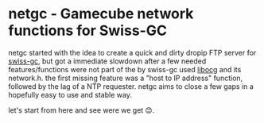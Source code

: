 # netgc - Gamecube network functions for Swiss-GC

netgc started with the idea to create a quick and dirty dropip FTP server for [swiss-gc](https://github.com/emukidid/swiss-gc), but got a immediate slowdown after a few needed features/functions were not part of the by swiss-gc used [libocg](https://github.com/devkitPro/libogc) and its network.h.
the first missing feature was a "host to IP address" function, followed by the lag of a NTP requester.
netgc aims to close a few gaps in a hopefully easy to use and stable way.

let's start from here and see were we get :blush:.
